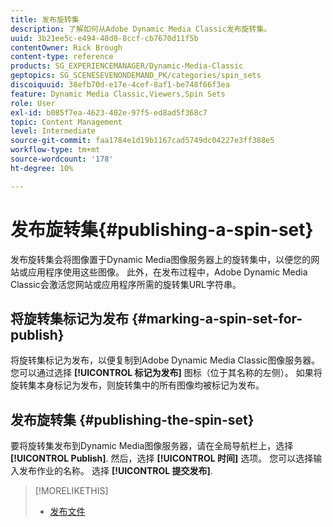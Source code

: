 ```yaml
---
title: 发布旋转集
description: 了解如何从Adobe Dynamic Media Classic发布旋转集。
uuid: 3b21ee5c-e494-48d0-8ccf-cb7670d11f5b
contentOwner: Rick Brough
content-type: reference
products: SG_EXPERIENCEMANAGER/Dynamic-Media-Classic
geptopics: SG_SCENESEVENONDEMAND_PK/categories/spin_sets
discoiquuid: 38efb70d-e17e-4cef-8af1-be748f66f3ea
feature: Dynamic Media Classic,Viewers,Spin Sets
role: User
exl-id: b085f7ea-4623-402e-97f5-ed8ad5f368c7
topic: Content Management
level: Intermediate
source-git-commit: faa1784e1d19b1167cad5749dc04227e3ff388e5
workflow-type: tm+mt
source-wordcount: '178'
ht-degree: 10%

---
```


# 发布旋转集{#publishing-a-spin-set}

发布旋转集会将图像置于Dynamic Media图像服务器上的旋转集中，以便您的网站或应用程序使用这些图像。 此外，在发布过程中，Adobe Dynamic Media Classic会激活您网站或应用程序所需的旋转集URL字符串。

## 将旋转集标记为发布 {#marking-a-spin-set-for-publish}

将旋转集标记为发布，以便复制到Adobe Dynamic Media Classic图像服务器。 您可以通过选择 **[!UICONTROL 标记为发布]** 图标（位于其名称的左侧）。 如果将旋转集本身标记为发布，则旋转集中的所有图像均被标记为发布。

## 发布旋转集 {#publishing-the-spin-set}

要将旋转集发布到Dynamic Media图像服务器，请在全局导航栏上，选择 **[!UICONTROL Publish]**. 然后，选择 **[!UICONTROL 时间]** 选项。 您可以选择输入发布作业的名称。 选择 **[!UICONTROL 提交发布]**.

>[!MORELIKETHIS]
>
>* [发布文件](publishing-files.md#publishing_files)
